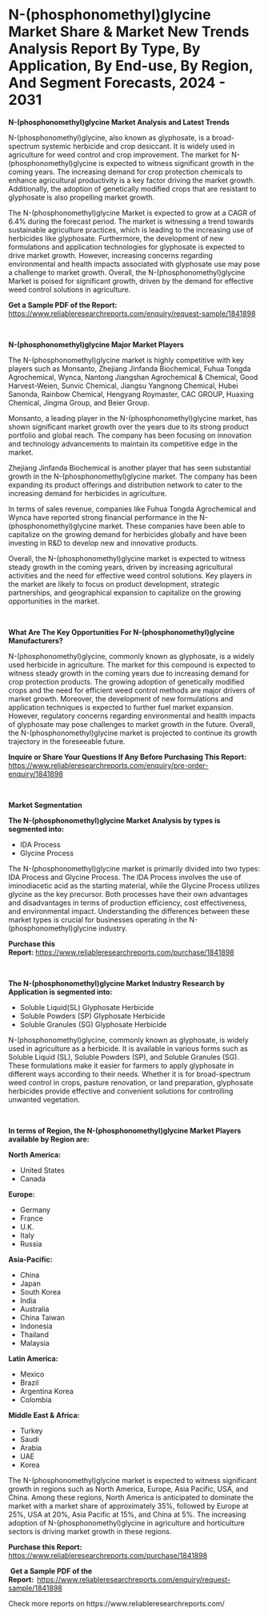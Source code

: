<p><h1>N-(phosphonomethyl)glycine Market Share & Market New Trends Analysis Report By Type, By Application, By End-use, By Region, And Segment Forecasts, 2024 - 2031</h1></p><p><strong>N-(phosphonomethyl)glycine Market Analysis and Latest Trends</strong></p>
<p><p>N-(phosphonomethyl)glycine, also known as glyphosate, is a broad-spectrum systemic herbicide and crop desiccant. It is widely used in agriculture for weed control and crop improvement. The market for N-(phosphonomethyl)glycine is expected to witness significant growth in the coming years. The increasing demand for crop protection chemicals to enhance agricultural productivity is a key factor driving the market growth. Additionally, the adoption of genetically modified crops that are resistant to glyphosate is also propelling market growth.</p><p>The N-(phosphonomethyl)glycine Market is expected to grow at a CAGR of 6.4% during the forecast period. The market is witnessing a trend towards sustainable agriculture practices, which is leading to the increasing use of herbicides like glyphosate. Furthermore, the development of new formulations and application technologies for glyphosate is expected to drive market growth. However, increasing concerns regarding environmental and health impacts associated with glyphosate use may pose a challenge to market growth. Overall, the N-(phosphonomethyl)glycine Market is poised for significant growth, driven by the demand for effective weed control solutions in agriculture.</p></p>
<p><strong>Get a Sample PDF of the Report:&nbsp;</strong> <a href="https://www.reliableresearchreports.com/enquiry/request-sample/1841898">https://www.reliableresearchreports.com/enquiry/request-sample/1841898</a></p>
<p>&nbsp;</p>
<p><strong>N-(phosphonomethyl)glycine Major Market Players</strong></p>
<p><p>The N-(phosphonomethyl)glycine market is highly competitive with key players such as Monsanto, Zhejiang Jinfanda Biochemical, Fuhua Tongda Agrochemical, Wynca, Nantong Jiangshan Agrochemical & Chemical, Good Harvest-Weien, Sunvic Chemical, Jiangsu Yangnong Chemical, Hubei Sanonda, Rainbow Chemical, Hengyang Roymaster, CAC GROUP, Huaxing Chemical, Jingma Group, and Beier Group.</p><p>Monsanto, a leading player in the N-(phosphonomethyl)glycine market, has shown significant market growth over the years due to its strong product portfolio and global reach. The company has been focusing on innovation and technology advancements to maintain its competitive edge in the market.</p><p>Zhejiang Jinfanda Biochemical is another player that has seen substantial growth in the N-(phosphonomethyl)glycine market. The company has been expanding its product offerings and distribution network to cater to the increasing demand for herbicides in agriculture.</p><p>In terms of sales revenue, companies like Fuhua Tongda Agrochemical and Wynca have reported strong financial performance in the N-(phosphonomethyl)glycine market. These companies have been able to capitalize on the growing demand for herbicides globally and have been investing in R&D to develop new and innovative products.</p><p>Overall, the N-(phosphonomethyl)glycine market is expected to witness steady growth in the coming years, driven by increasing agricultural activities and the need for effective weed control solutions. Key players in the market are likely to focus on product development, strategic partnerships, and geographical expansion to capitalize on the growing opportunities in the market.</p></p>
<p>&nbsp;</p>
<p><strong>What Are The Key Opportunities For N-(phosphonomethyl)glycine Manufacturers?</strong></p>
<p><p>N-(phosphonomethyl)glycine, commonly known as glyphosate, is a widely used herbicide in agriculture. The market for this compound is expected to witness steady growth in the coming years due to increasing demand for crop protection products. The growing adoption of genetically modified crops and the need for efficient weed control methods are major drivers of market growth. Moreover, the development of new formulations and application techniques is expected to further fuel market expansion. However, regulatory concerns regarding environmental and health impacts of glyphosate may pose challenges to market growth in the future. Overall, the N-(phosphonomethyl)glycine market is projected to continue its growth trajectory in the foreseeable future.</p></p>
<p><strong>Inquire or Share Your Questions If Any Before Purchasing This Report:</strong> <a href="https://www.reliableresearchreports.com/enquiry/pre-order-enquiry/1841898">https://www.reliableresearchreports.com/enquiry/pre-order-enquiry/1841898</a></p>
<p>&nbsp;</p>
<p><strong>Market Segmentation</strong></p>
<p><strong>The N-(phosphonomethyl)glycine Market Analysis by types is segmented into:</strong></p>
<p><ul><li>IDA Process</li><li>Glycine Process</li></ul></p>
<p><p>The N-(phosphonomethyl)glycine market is primarily divided into two types: IDA Process and Glycine Process. The IDA Process involves the use of iminodiacetic acid as the starting material, while the Glycine Process utilizes glycine as the key precursor. Both processes have their own advantages and disadvantages in terms of production efficiency, cost effectiveness, and environmental impact. Understanding the differences between these market types is crucial for businesses operating in the N-(phosphonomethyl)glycine industry.</p></p>
<p><strong>Purchase this Report:&nbsp;</strong><a href="https://www.reliableresearchreports.com/purchase/1841898">https://www.reliableresearchreports.com/purchase/1841898</a></p>
<p>&nbsp;</p>
<p><strong>The N-(phosphonomethyl)glycine Market Industry Research by Application is segmented into:</strong></p>
<p><ul><li>Soluble Liquid(SL) Glyphosate Herbicide</li><li>Soluble Powders (SP) Glyphosate Herbicide</li><li>Soluble Granules (SG) Glyphosate Herbicide</li></ul></p>
<p><p>N-(phosphonomethyl)glycine, commonly known as glyphosate, is widely used in agriculture as a herbicide. It is available in various forms such as Soluble Liquid (SL), Soluble Powders (SP), and Soluble Granules (SG). These formulations make it easier for farmers to apply glyphosate in different ways according to their needs. Whether it is for broad-spectrum weed control in crops, pasture renovation, or land preparation, glyphosate herbicides provide effective and convenient solutions for controlling unwanted vegetation.</p></p>
<p>&nbsp;</p>
<p><strong>In terms of Region, the N-(phosphonomethyl)glycine Market Players available by Region are:</strong></p>
<p>
    <p> <strong> North America: </strong>
        <ul>
            <li>United States</li>
            <li>Canada</li>
        </ul>
        </p> 
    <p> <strong> Europe: </strong>
        <ul>
            <li>Germany</li>
            <li>France</li>
            <li>U.K.</li>
            <li>Italy</li>
            <li>Russia</li>
        </ul>
        </p> 
    <p> <strong> Asia-Pacific: </strong>
        <ul>
            <li>China</li>
            <li>Japan</li>
            <li>South Korea</li>
            <li>India</li>
            <li>Australia</li>
            <li>China Taiwan</li>
            <li>Indonesia</li>
            <li>Thailand</li>
            <li>Malaysia</li>
        </ul>
        </p> 
    <p> <strong> Latin America: </strong>
        <ul>
            <li>Mexico</li>
            <li>Brazil</li>
            <li>Argentina Korea</li>
            <li>Colombia</li>
        </ul>
        </p> 
    <p> <strong> Middle East & Africa: </strong>
        <ul>
            <li>Turkey</li>
            <li>Saudi</li>
            <li>Arabia</li>
            <li>UAE</li>
            <li>Korea</li>
        </ul>
    </p>
    </p>
<p><p>The N-(phosphonomethyl)glycine market is expected to witness significant growth in regions such as North America, Europe, Asia Pacific, USA, and China. Among these regions, North America is anticipated to dominate the market with a market share of approximately 35%, followed by Europe at 25%, USA at 20%, Asia Pacific at 15%, and China at 5%. The increasing adoption of N-(phosphonomethyl)glycine in agriculture and horticulture sectors is driving market growth in these regions.</p></p>
<p><strong>Purchase this Report: </strong><a href="https://www.reliableresearchreports.com/purchase/1841898">https://www.reliableresearchreports.com/purchase/1841898</a></p>
<p>&nbsp;<strong>Get a Sample PDF of the Report:&nbsp;&nbsp;</strong><a href="https://www.reliableresearchreports.com/enquiry/request-sample/1841898">https://www.reliableresearchreports.com/enquiry/request-sample/1841898</a></p>
<p><strong></strong></p>
<p>Check more reports on https://www.reliableresearchreports.com/</p>